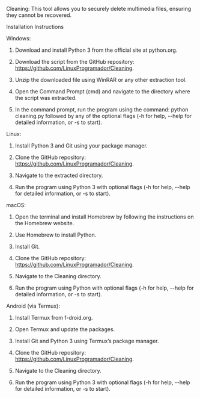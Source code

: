 Cleaning: This tool allows you to securely delete multimedia files, ensuring they cannot be recovered.

Installation Instructions

Windows:

1. Download and install Python 3 from the official site at python.org.


2. Download the script from the GitHub repository: https://github.com/LinuxProgramador/Cleaning.


3. Unzip the downloaded file using WinRAR or any other extraction tool.


4. Open the Command Prompt (cmd) and navigate to the directory where the script was extracted.


5. In the command prompt, run the program using the command: python cleaning.py followed by any of the optional flags (-h for help, --help for detailed information, or -s to start).



Linux:

1. Install Python 3 and Git using your package manager.


2. Clone the GitHub repository: https://github.com/LinuxProgramador/Cleaning.


3. Navigate to the extracted directory.


4. Run the program using Python 3 with optional flags (-h for help, --help for detailed information, or -s to start).



macOS:

1. Open the terminal and install Homebrew by following the instructions on the Homebrew website.


2. Use Homebrew to install Python.


3. Install Git.


4. Clone the GitHub repository: https://github.com/LinuxProgramador/Cleaning.


5. Navigate to the Cleaning directory.


6. Run the program using Python with optional flags (-h for help, --help for detailed information, or -s to start).



Android (via Termux):

1. Install Termux from f-droid.org.


2. Open Termux and update the packages.


3. Install Git and Python 3 using Termux’s package manager.


4. Clone the GitHub repository: https://github.com/LinuxProgramador/Cleaning.


5. Navigate to the Cleaning directory.


6. Run the program using Python 3 with optional flags (-h for help, --help for detailed information, or -s to start).
  
